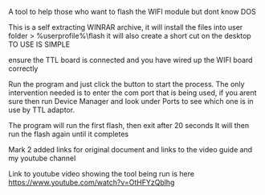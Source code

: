 

A tool to help those who want to flash the WIFI module but dont know DOS

This is a self extracting WINRAR archive, it will install the files into user folder > %userprofile%\flash it will also create a short cut on the desktop TO USE IS SIMPLE

ensure the TTL board is connected and you have wired up the WIFI board correctly

Run the program and just click the button to start the process. The only intervention needed is to enter the com port that is being used, if you arent sure then run Device Manager and look under Ports to see which one is in use by TTL adaptor.

The program will run the first flash, then exit after 20 seconds It will then run the flash again until it completes

Mark 2 added links for original document and links to the video guide and my youtube channel

Link to youtube video showing the tool being run is here https://www.youtube.com/watch?v=OtHFYzQblhg
